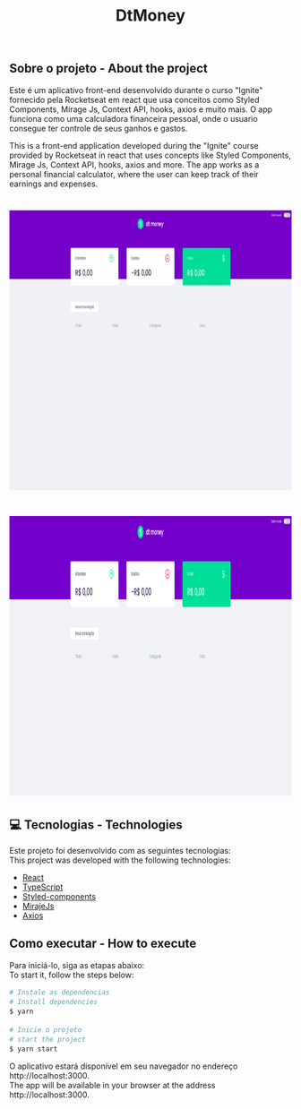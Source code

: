 <h1 align="center">
  <strong>DtMoney</strong>
</h1>
<br>

## Sobre o projeto - About the project

Este é um aplicativo front-end desenvolvido durante o curso "Ignite" fornecido pela Rocketseat em react que usa conceitos como Styled Components, Mirage Js, Context API, hooks, axios e muito mais. O app funciona como uma calculadora financeira pessoal, onde o usuario consegue ter controle de seus ganhos e gastos.

This is a front-end application developed during the "Ignite" course provided by Rocketseat in react that uses concepts like Styled Components, Mirage Js, Context API, hooks, axios and more. The app works as a personal financial calculator, where the user can keep track of their earnings and expenses.



<h1 align="center" display="flex">
   <img height="500px" src=".github/tela.gif">
</h1>

<h1 align="center" display="flex">
   <img height="500px" src=".github/img2.png">
</h1>

## :computer: Tecnologias - Technologies 

Este projeto foi desenvolvido com as seguintes tecnologias:
<br>
This project was developed with the following technologies:

- [React](https://reactjs.org)
- [TypeScript](https://www.typescriptlang.org/)
- [Styled-components](https://styled-components.com/)
- [MirajeJs](https://miragejs.com/)
- [Axios](https://github.com/axios/axios)
  <br>

## Como executar - How to execute
Para iniciá-lo, siga as etapas abaixo:
<br>
To start it, follow the steps below:

```bash
# Instale as dependencias
# Install dependencies
$ yarn

# Inicie o projeto
# start the project
$ yarn start
```
O aplicativo estará disponível em seu navegador no endereço http://localhost:3000.
<br>
The app will be available in your browser at the address http://localhost:3000.


<br>


